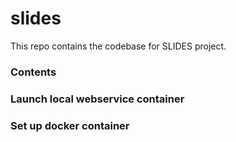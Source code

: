 # slides
This repo contains the codebase for SLIDES project.

### Contents

### Launch local webservice container

### Set up docker container
